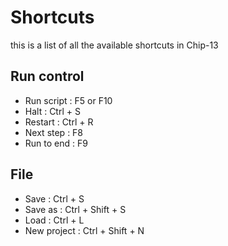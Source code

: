 ﻿# Shortcuts
this is a list of all the available shortcuts in Chip-13

## Run control
- Run script : F5 or F10
- Halt : Ctrl + S
- Restart : Ctrl + R
- Next step : F8
- Run to end : F9

## File
- Save : Ctrl + S
- Save as : Ctrl + Shift + S
- Load : Ctrl + L
- New project : Ctrl + Shift + N